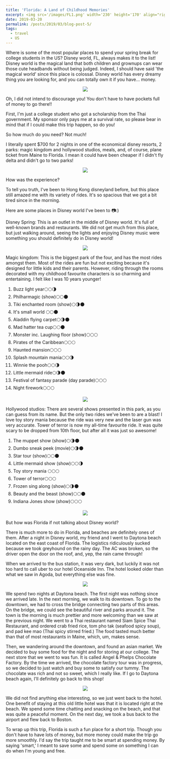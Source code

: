 ```yaml
---
title: 'Florida: A Land of Childhood Memories'
excerpt: <img src='/images/FL1.png' width='230' height='170' align="right" hspace="20"> Where is some of the most popular places to spend your spring break for college students in the US? Disney world, FL, always makes it to the list! Disney world is the magical land that both children and grownups can wear those cute headbands without being judged. Indeed, I should have said 'the magical world' since this place is colossal. Disney world has every dreamy thing you are looking for, and you can totally own it if you have... money. 
date: 2019-03-20
permalink: /posts/2019/03/blog-post-5/
tags:
  - travel
  - US
---
```


Where is some of the most popular places to spend your spring break for college students in the US? Disney world, FL, always makes it to the list! Disney world is the magical land that both children and grownups can wear those cute headbands without being judged. Indeed, I should have said 'the magical world' since this place is colossal. Disney world has every dreamy thing you are looking for, and you can totally own it if you have... money. 

<p align="center">
  <img src="/images/FL1.png">
</p>

Oh, I did not intend to discourage you! You don't have to have pockets full of money to go there!! 

First, I'm just a college student who got a scholarship from the Thai government. My sponsor only pays me at a survival rate, so please bear in mind that if I could make this trip happen, so do you!

So how much do you need?
Not much! 

I literally spent $700 for 2 nights in one of the economical disney resorts, 2 parks: magic kingdom and hollywood studios, meals, and, of course, plane ticket from Maine to Florida. I mean it could have been cheaper if I didn't fly delta and didn't go to two parks!

<p align="center">
  <img src="/images/FL2.png">
</p>


How was the experience?

To tell you truth, I've been to Hong Kong disneyland before, but this place still amazed me with its variety of rides. It's so spacious that we got a bit tired since in the morning. 

Here are some places in Disney world I've been to 📷:)




Disney Spring: 
This is an outlet in the middle of Disney world. It's full of well-known brands and restaurants. We did not get much from this place, but just walking around, seeing the lights and enjoying Disney music were something you should definitely do in Disney world! 


<p align="center">
  <img src="/images/FL3.png">
</p>



Magic kingdom: 
This is the biggest park of the four, and has the most rides amongst them. Most of the rides are fun but not exciting because it's designed for little kids and their parents. However, riding through the rooms decorated with my childhood favourite characters is so charming and entertaining. I felt like I was 10 years younger!

1. Buzz light year🌕🌕🌗
2.  Philharmagic (show)🌕🌕🌑
3. Tiki enchanted room (show)🌕🌗🌑
4. It's small world 🌕🌕🌑
5. Aladdin flying carpet🌕🌗🌑
6. Mad hatter tea cup🌕🌕🌑
7. Monster inc. Laughing floor (show)🌕🌕🌕
8. Pirates of the Caribbean🌕🌕🌕
9. Haunted mansion🌕🌕🌕
10. Splash mountain mania🌕🌕🌗
11. Winnie the pooh🌕🌕🌗
12. Little mermaid ride🌕🌗🌑
13. Festival of fantasy parade (day parade)🌕🌕🌕
14. Night firework🌕🌕🌕


<p align="center">
  <img src="/images/FL4.png">
</p>


Hollywood studios:
There are several shows presented in this park, as you can guess from its name. But the only two rides we've been to are a blast! I love toy story mania because the ride was very new and the laser gun was very accurate. Tower of terror is now my all-time favourite ride. It was quite scary to be dropped from 10th floor, but after all it was just so awesome!

1. The muppet show (show)🌕🌗🌑
2. Dumbo sneak peek (movie)🌕🌗🌑
3. Star tour (show)🌕🌕🌑
4. Little mermaid show (show)🌕🌕🌗
5. Toy story mania 🌕🌕🌕
6. Tower of terror🌕🌕🌕
7. Frozen sing along (show)🌕🌗🌑
8. Beauty and the beast (show)🌕🌕🌑
9. Indiana Jones show (show)🌕🌕🌕

<p align="center">
  <img src="/images/FL5.png">
</p>

But how was Florida if not talking about Disney world? 

There is much more to do in Florida, and beaches are definitely ones of them. After a night in Disney world, my friend and I went to Daytona beach located on the east coast of Florida. The logistics ridiculously sucked because we took greyhound on the rainy day. The AC was broken, so the driver open the door on the roof, and, yep, the rain came through! 

When we arrived to the bus station, it was very dark, but luckily it was not too hard to call uber to our hotel Oceanside Inn. The hotel looked older than what we saw in Agoda, but everything else was fine.

<p align="center">
  <img src="/images/FL6.png">
</p>


We spend two nights at Daytona beach. The first night was nothing since we arrived late. In the next morning, we walk to its downtown. To go to the downtown, we had to cross the bridge connecting two parts of this areas. On the bridge, we could see the beautiful river and parks around it. The town is the morning is much prettier and more welcoming than we saw at the previous night. We went to a Thai restaurant named Siam Spice Thai Restaurant, and ordered crab fried rice, tom pho tak (seafood spicy soup), and pad kee mao (Thai spicy stirred fried.) The food tasted much better than that of most restaurants in Maine, which, um, makes sense.

Then, we wandering around the downtown, and found an asian market. We decided to buy some food for the night and for storing at our college. The next store that we went to was fun. It is called Angel & Phelps Chocolate Factory. By the time we arrived, the chocolate factory tour was in progress, so we decided to just watch and buy some to satisfy our tummy.  The chocolate was rich and not so sweet, which I really like. If I go to Daytona beach again, I'll definitely go back to this shop!


<p align="center">
  <img src="/images/FL7.png">
</p>


We did not find anything else interesting, so we just went back to the hotel. One benefit of staying at this old little hotel was that it is located right at the beach. We spend some time chatting and snacking on the beach, and that was quite a peaceful moment. On the next day, we took a bus back to the airport and flew back to Boston.

To wrap up this trip, Florida is such a fun place for a short trip. Though you don't have to have lots of money, but more money could make the trip go more smoothly. 
I'd say the trip taught me to be smart at spending money. By saying 'smart,' I meant to save some and spend some on something I can do when I'm young and free.

